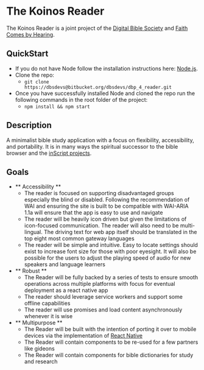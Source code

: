 # The Koinos Reader

The Koinos Reader is a joint project of the [Digital Bible Society](https://dbs.org) 
and [Faith Comes by Hearing](https://faithcomesbyhearing.com).

## QuickStart
- If you do not have Node follow the installation instructions here: [Node.js](https://nodejs.org/en/download/).
- Clone the repo:
    - ```git clone https://dbsdevs@bitbucket.org/dbsdevs/dbp_4_reader.git```
- Once you have successfully installed Node and cloned the repo run the following 
commands in the root folder of the 
project: 
    - ```npm install && npm start```

## Description

A minimalist bible study application with a focus on flexibility, accessibility, and
portability. It is in many ways the spiritual successor to the bible browser and the
[inScript projects](https://github.com/digitalbiblesociety/).

## Goals

- ** Accessibility **
  - The reader is focused on supporting disadvantaged groups especially the blind or 
  disabled. Following the recommendation of WAI and ensuring the site is built to be 
  compatible with WAI-ARIA 1.1a will ensure that the app is easy to use and navigate
  - The reader will be heavily icon driven but given the limitations of icon-focused 
  communication. The reader will also need to be multi-lingual. The driving text for
  web app itself should be translated in the top eight most common gateway languages
  - The reader will be simple and intuitive. Easy to locate settings should exist to
   increase font size for those with poor eyesight. It will also be possible for the
   users to adjust the playing speed of audio for new speakers and language learners
- ** Robust **
  - The Reader will be fully backed by a series of tests to ensure smooth operations 
  across multiple platforms with focus for eventual deployment as a react native app
  - The reader should leverage service workers and support some offline capabilities
  - The reader will use promises and load content asynchronously whenever it is wise
- ** Multipurpose **
  - The Reader will be built with the intention of porting it over to mobile devices
  via the implementation of [React Native](https://facebook.github.io/react-native/)
  - The Reader will contain components to be re-used for a few partners like gideons
  - The Reader will contain components for bible dictionaries for study and research